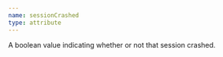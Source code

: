 ```yaml
---
name: sessionCrashed
type: attribute
---
```


A boolean value indicating whether or not that session crashed.